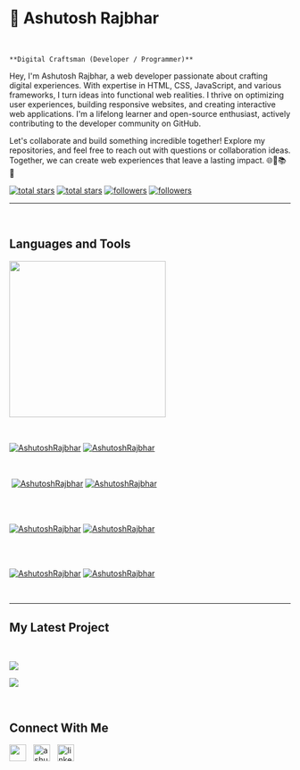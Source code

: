 <h1>👋  Ashutosh Rajbhar</h1>
<br /> 

                    
`**Digital Craftsman (Developer / Programmer)**`

                    

<p align="left">Hey, I'm Ashutosh Rajbhar, a web developer passionate about crafting digital experiences. With expertise in HTML, CSS, JavaScript, and various frameworks, I turn ideas into functional web realities. I thrive on optimizing user experiences, building responsive websites, and creating interactive web applications. I'm a lifelong learner and open-source enthusiast, actively contributing to the developer community on GitHub.</p>
<p align="left">Let's collaborate and build something incredible together! Explore my repositories, and feel free to reach out with questions or collaboration ideas. Together, we can create web experiences that leave a lasting impact. 🌐🚀📚🌟</p>
<p align="left"> 
  <a href="https://github.com/AshutoshRajbhar?tab=repositories&sort=stargazers#gh-light-mode-only">
    <img alt="total stars" title="Total stars on GitHub" src="https://custom-icon-badges.demolab.com/github/stars/AshutoshRajbhar?color=3ea97d&style=for-the-badge&labelColor=40b682&logo=star#gh-light-mode-only"/></a>
  
  <a href="https://github.com/AshutoshRajbhar?tab=repositories&sort=stargazers#gh-dark-mode-only">
    <img alt="total stars" title="Total stars on GitHub" src="https://custom-icon-badges.demolab.com/github/stars/AshutoshRajbhar?color=655489&style=for-the-badge&labelColor=c691e9&logo=star#gh-dark-mode-only"/></a>
  
  <a href="https://github.com/AshutoshRajbhar?tab=followers#gh-light-mode-only">
    <img alt="followers" title="Follow me on Github" src="https://custom-icon-badges.demolab.com/github/followers/AshutoshRajbhar?color=2c4954&labelColor=2c3e50&style=for-the-badge&logo=person-add&label=Follow&logoColor=white#gh-light-mode-only"/></a>
    
  <a href="https://github.com/AshutoshRajbhar?tab=followers#gh-dark-mode-only">
    <img alt="followers" title="Follow me on Github" src="https://custom-icon-badges.demolab.com/github/followers/AshutoshRajbhar?color=dacc84&labelColor=f9e692&style=for-the-badge&logo=person-add&label=Follow&logoColor=white#gh-dark-mode-only"/></a>
</p>

---
<br />

                    

<h2>Languages and Tools</h2> 
<p align="left">
<img width="280px"  src="https://skillicons.dev/icons?i=html,css,bootstrap,js,react,wordpress,Shopify,git,github&perline=9"  />
</p>
<br />

                    

<p><a href="https://github.com/AshutoshRajbhar#gh-dark-mode-only" target="_blank"><img align="center" src="https://github-readme-stats.vercel.app/api/top-langs/?username=AshutoshRajbhar&langs_count=6&show_icon=true&layout=compact&theme=nightowl#gh-dark-mode-only" alt="AshutoshRajbhar" /></a>
  <a href="https://github.com/AshutoshRajbhar#gh-light-mode-only" target="_blank"><img align="center" src="https://github-readme-stats.vercel.app/api/top-langs/?username=AshutoshRajbhar&langs_count=6&show_icon=true&layout=compact&theme=vue#gh-light-mode-only" alt="AshutoshRajbhar" /></a>
</p>

<br />

<p>&nbsp;<a href="https://github.com/AshutoshRajbhar#gh-dark-mode-only" target="_blank"><img align="center" src="https://github-readme-stats.vercel.app/api?username=AshutoshRajbhar&count_private=true&show_icons=true&theme=nightowl#gh-dark-mode-only" alt="AshutoshRajbhar" /></a>
<a href="https://github.com/AshutoshRajbhar#gh-light-mode-only" target="_blank"><img align="center" src="https://github-readme-stats.vercel.app/api?username=AshutoshRajbhar&count_private=true&show_icons=true&theme=vue#gh-light-mode-only" alt="AshutoshRajbhar" /></a>
</p> 
<br>
<br />

<p><a href="https://github.com/AshutoshRajbhar#gh-dark-mode-only" target="_blank"><img align="center" src="https://streak-stats.demolab.com?user=AshutoshRajbhar&theme=nightowl#gh-dark-mode-only" alt="AshutoshRajbhar"/></a>
<a href="https://github.com/AshutoshRajbhar#gh-light-mode-only" target="_blank"><img align="center" src="https://streak-stats.demolab.com?user=AshutoshRajbhar&theme=vue#gh-light-mode-only" alt="AshutoshRajbhar"/></a></p>
<br/>
<br />

<p><a href="https://github.com/AshutoshRajbhar#gh-dark-mode-only" target="_blank"><img align="center" src="https://github-readme-activity-graph.cyclic.app/graph?username=AshutoshRajbhar&theme=nightowl#gh-dark-mode-only" alt="AshutoshRajbhar" /></a>
<a href="https://github.com/AshutoshRajbhar#gh-light-mode-only" target="_blank"><img align="center" src="https://github-readme-activity-graph.cyclic.app/graph?username=AshutoshRajbhar&theme=vue#gh-light-mode-only" alt="AshutoshRajbhar" /></a></p>
<br/>

---


                    

<h2>My Latest Project</h2> 
<br />
<p><a href="https://github.com/AshutoshRajbhar/amazon_clone#gh-dark-mode-only" target="_blank"><img align="center" src="https://github-readme-stats.vercel.app/api/pin/?username=AshutoshRajbhar&repo=amazon_clone&theme=nightowl&show_owner=true#gh-dark-mode-only"/></a></p>
<p><a href="https://github.com/AshutoshRajbhar/amazon_clone#gh-light-mode-only" target="_blank"><img align="center" src="https://github-readme-stats.vercel.app/api/pin/?username=AshutoshRajbhar&repo=amazon_clone&theme=vue&show_owner=true#gh-light-mode-only"/></a></p>
<br />


                    

<h2>Connect With Me</h2> 
<p align="left">
<a href="https://twitter.com/" target="_blank"><img align="left" width="30px" style="padding-right:10px;" src="https://raw.githubusercontent.com/rahuldkjain/github-profile-readme-generator/master/src/images/icons/Social/twitter.svg" alt="" /></a>
<a href="https://instagram.com/ashutoshrajbhar__aksr" target="_blank"><img align="left" width="30px" style="padding-right:10px" src="https://raw.githubusercontent.com/rahuldkjain/github-profile-readme-generator/master/src/images/icons/Social/instagram.svg" alt="ashutoshrajbhar__aksr" /></a>
<a href="ashutosh-rajbhar" target="_blank"><img align="left" alt="linkedin" width="30px" style="padding-right: 10px;" src="https://cdn.jsdelivr.net/gh/devicons/devicon/icons/linkedin/linkedin-original.svg" /></a>
</p>
